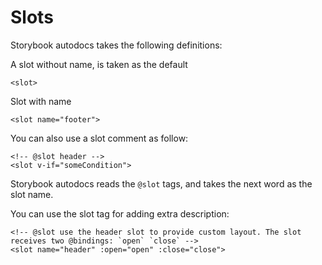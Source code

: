 # Slots

Storybook autodocs takes the following definitions:

A slot without name, is taken as the default
```
<slot>
```

Slot with name
```
<slot name="footer">
```

You can also use a slot comment as follow:
```
<!-- @slot header -->
<slot v-if="someCondition">
```
Storybook autodocs reads the `@slot` tags, and takes the next word as the slot name.

You can use the slot tag for adding extra description:
```
<!-- @slot use the header slot to provide custom layout. The slot receives two @bindings: `open` `close` -->
<slot name="header" :open="open" :close="close">
```
